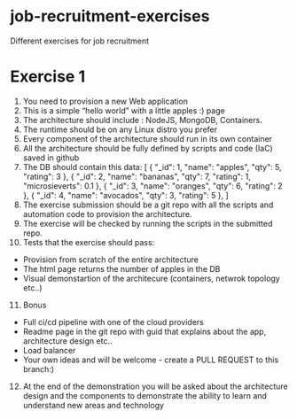 # job-recruitment-exercises
Different exercises for job recruitment
# Exercise 1
1. You need to provision a new Web application
2. This is a simple “hello world” with  a little apples :) page
3. The architecture should include : NodeJS, MongoDB, Containers.
4. The runtime should be on any Linux distro you prefer
5. Every component of the architecture should run in its own container
6. All the architecture should be fully defined by scripts and code (IaC) saved in github
7. The DB should contain this data:
 [ { "_id": 1, "name": "apples", "qty": 5, "rating": 3 },
  { "_id": 2, "name": "bananas", "qty": 7, "rating": 1, "microsieverts": 0.1 },
  { "_id": 3, "name": "oranges", "qty": 6, "rating": 2 },
  { "_id": 4, "name": "avocados", "qty": 3, "rating": 5 },
]
8. The exercise submission should be a git repo with all the scripts and automation code to provision the architecture. 
9. The exercise will be checked by running the scripts in the submitted repo. 
10. Tests that the exercise should pass:
  - Provision from scratch of the entire architecture
  - The html page returns the number of apples in the DB
  - Visual demonstartion of the architecure (containers, netwrok topology etc..)
11. Bonus
  - Full ci/cd pipeline with one of the cloud providers
  - Readme page in the git repo with guid that explains about the app, architecture design etc..
  - Load balancer 
  - Your own ideas and will be welcome - create a PULL REQUEST to this branch:)
12. At  the end of the demonstration you will be asked about the architecture design and the components to demonstrate the ability to learn and understand new areas and technology 
